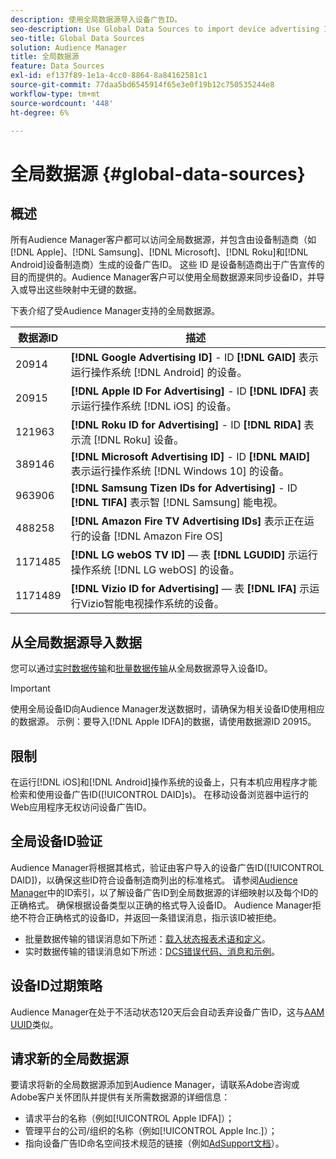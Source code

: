 ```yaml
---
description: 使用全局数据源导入设备广告ID。
seo-description: Use Global Data Sources to import device advertising IDs.
seo-title: Global Data Sources
solution: Audience Manager
title: 全局数据源
feature: Data Sources
exl-id: ef137f89-1e1a-4cc0-8864-8a84162581c1
source-git-commit: 77daa5bd6545914f65e3e0f19b12c750535244e8
workflow-type: tm+mt
source-wordcount: '448'
ht-degree: 6%

---
```


# 全局数据源 {#global-data-sources}

## 概述

所有Audience Manager客户都可以访问全局数据源，并包含由设备制造商（如[!DNL Apple]、[!DNL Samsung]、[!DNL Microsoft]、[!DNL Roku]和[!DNL Android]设备制造商）生成的设备广告ID。 这些 ID 是设备制造商出于广告宣传的目的而提供的。Audience Manager客户可以使用全局数据源来同步设备ID，并导入或导出这些映射中无键的数据。

下表介绍了受Audience Manager支持的全局数据源。

| 数据源ID | 描述 |
|---|---|
| 20914 | **[!DNL Google Advertising ID]** - ID **[!DNL GAID]** 表示运行操作系统 [!DNL Android] 的设备。 |
| 20915 | **[!DNL Apple ID For Advertising]** - ID **[!DNL IDFA]** 表示运行操作系统 [!DNL iOS] 的设备。 |
| 121963 | **[!DNL Roku ID for Advertising]** - ID **[!DNL RIDA]** 表示流 [!DNL Roku] 设备。 |
| 389146 | **[!DNL Microsoft Advertising ID]** - ID **[!DNL MAID]** 表示运行操作系统 [!DNL Windows 10] 的设备。 |
| 963906 | **[!DNL Samsung Tizen IDs for Advertising]** - ID **[!DNL TIFA]** 表示智 [!DNL Samsung] 能电视。 |
| 488258 | **[!DNL Amazon Fire TV Advertising IDs]** 表示正在运行的设备  [!DNL Amazon Fire OS] |
| 1171485 | **[!DNL LG webOS TV ID]**  — 表 **[!DNL LGUDID]** 示运行操作系统 [!DNL LG webOS] 的设备。 |
| 1171489 | **[!DNL Vizio ID for Advertising]**  — 表 **[!DNL IFA]** 示运行Vizio智能电视操作系统的设备。 |

## 从全局数据源导入数据

您可以通过[实时数据传输](../integration/sending-audience-data/real-time-data-integration/real-time-data-transfer.md)和[批量数据传输](../integration/sending-audience-data/batch-data-transfer-explained/batch-data-transfer-explained.md)从全局数据源导入设备ID。

>[!IMPORTANT]
>
>使用全局设备ID向Audience Manager发送数据时，请确保为相关设备ID使用相应的数据源。 示例：要导入[!DNL Apple IDFA]的数据，请使用数据源ID 20915。

## 限制

在运行[!DNL iOS]和[!DNL Android]操作系统的设备上，只有本机应用程序才能检索和使用设备广告ID([!UICONTROL DAID]s)。 在移动设备浏览器中运行的Web应用程序无权访问设备广告ID。

## 全局设备ID验证

Audience Manager将根据其格式，验证由客户导入的设备广告ID([!UICONTROL DAID])，以确保这些ID符合设备制造商列出的标准格式。 请参阅[Audience Manager](../reference/ids-in-aam.md)中的ID索引，以了解设备广告ID到全局数据源的详细映射以及每个ID的正确格式。 确保根据设备类型以正确的格式导入设备ID。 Audience Manager拒绝不符合正确格式的设备ID，并返回一条错误消息，指示该ID被拒绝。

* 批量数据传输的错误消息如下所述：[载入状态报表术语和定义](../reporting/onboarding-status-report.md#report-terms-conditions)。
* 实时数据传输的错误消息如下所述：[DCS错误代码、消息和示例](../api/dcs-intro/dcs-api-reference/dcs-error-codes.md)。

## 设备ID过期策略

Audience Manager在处于不活动状态120天后会自动丢弃设备广告ID，这与[AAM UUID](../faq/faq-privacy.md)类似。

## 请求新的全局数据源

要请求将新的全局数据源添加到Audience Manager，请联系Adobe咨询或Adobe客户关怀团队并提供有关所需数据源的详细信息：

* 请求平台的名称（例如[!UICONTROL Apple IDFA]）；
* 管理平台的公司/组织的名称（例如[!UICONTROL Apple Inc.]）；
* 指向设备广告ID命名空间技术规范的链接（例如[AdSupport文档](https://developer.apple.com/documentation/adsupport)）。
